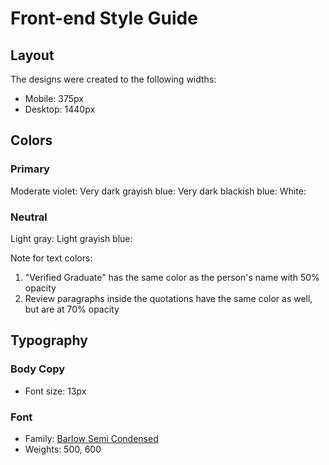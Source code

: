 # Front-end Style Guide

## Layout

The designs were created to the following widths:

- Mobile: 375px
- Desktop: 1440px

## Colors

### Primary



Moderate violet:
Very dark grayish blue:
Very dark blackish blue:
White:

### Neutral

Light gray:
Light grayish blue:

Note for text colors:

1. "Verified Graduate" has the same color as the person's name with 50% opacity
2. Review paragraphs inside the quotations have the same color as well, but are at 70% opacity

## Typography

### Body Copy

- Font size: 13px

### Font

- Family: [Barlow Semi Condensed](https://fonts.google.com/specimen/Barlow+Semi+Condensed)
- Weights: 500, 600
